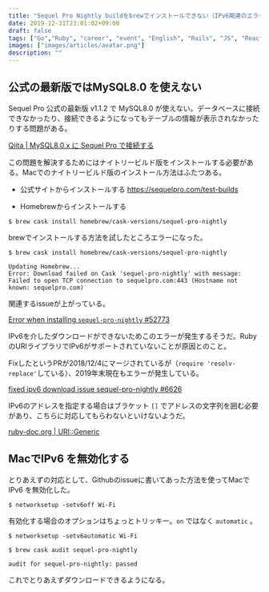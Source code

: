 ```yaml
---
title: "Sequel Pro Nightly buildをbrewでインストールできない（IPv6関連のエラー）"
date: 2019-12-31T23:01:02+09:00
draft: false
tags: ["Go","Ruby", "career", "event", "English", "Rails", "JS", "React"]
images: ["images/articles/avatar.png"]
description: ""
---
```

## 公式の最新版ではMySQL8.0 を使えない
Sequel Pro 公式の最新版 v1.1.2 で MySQL8.0 が使えない。データベースに接続できなかったり、接続できるようになってもテーブルの情報が表示されなかったりする問題がある。

[Qiita | MySQL8.0.x に Sequel Pro で接続する](https://qiita.com/ucan-lab/items/b68db1db931c954da921)

この問題を解決するためにはナイトリービルド版をインストールする必要がある。Macでのナイトリービルド版のインストール方法はふたつある。

- 公式サイトからインストールする
https://sequelpro.com/test-builds

- Homebrewからインストールする
```
$ brew cask install homebrew/cask-versions/sequel-pro-nightly
```

brewでインストールする方法を試したところエラーになった。
```
$ brew cask install homebrew/cask-versions/sequel-pro-nightly

Updating Homebrew...
Error: Download failed on Cask 'sequel-pro-nightly' with message: Failed to open TCP connection to sequelpro.com:443 (Hostname not known: sequelpro.com)
```
関連するissueが上がっている。

[Error when installing `sequel-pro-nightly` #52773](https://github.com/Homebrew/homebrew-cask/issues/52773)

IPv6を介したダウンロードができないためこのエラーが発生するそうだ。RubyのURIライブラリでIPv6がサポートされていないことが原因とのこと。

FixしたというPRが2018/12/4にマージされているが（`require 'resolv-replace'`している）、2019年末現在もエラーが発生している。

[fixed ipv6 download issue sequel-pro-nightly #6626](https://github.com/Homebrew/homebrew-cask-versions/pull/6626)

IPv6のアドレスを指定する場合はブラケット `[]` でアドレスの文字列を囲む必要があり、こちらに対応してもらわないといけないようだ。

[ruby-doc.org | URI::Generic](https://ruby-doc.org/stdlib-2.6.1/libdoc/uri/rdoc/URI/Generic.html)

## MacでIPv6 を無効化する

とりあえずの対応として、Githubのissueに書いてあった方法を使ってMacでIPv6 を無効化した。

```
$ networksetup -setv6off Wi-Fi
```

有効化する場合のオプションはちょっとトリッキー。`on` ではなく `automatic` 。
```
$ networksetup -setv6automatic Wi-Fi
```

```
$ brew cask audit sequel-pro-nightly

audit for sequel-pro-nightly: passed
```

これでとりあえずダウンロードできるようになる。